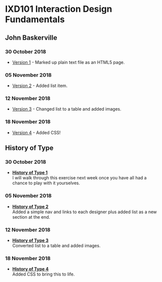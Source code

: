 IXD101 Interaction Design Fundamentals
======================================

John Baskerville
---------------

### 30 October 2018
- [Version 1](https://eleventhirty.github.io/john_baskerville/baskerville1.html) - Marked up plain text file as an HTML5 page.

### 05 November 2018

- [Version 2](https://eleventhirty.github.io/john_baskerville/baskerville2.html) - Added list item.

### 12 November 2018

- [Version 3](https://eleventhirty.github.io/john_baskerville/baskerville3.html) - Changed list to a table and added images.

### 18 November 2018

- [Version 4](https://eleventhirty.github.io/john_baskerville/baskerville4.html) - Added CSS!

History of Type
---------------

### 30 October 2018
- **[History of Type 1](https://eleventhirty.github.io/john_baskerville/history1.html)**  
  I will walk through this exercise next week once you have all had a chance to play with it yourselves.
  
  
### 05 November 2018
- **[History of Type 2](https://eleventhirty.github.io/john_baskerville/history2.html)**     
Added a simple nav and links to each designer plus added list as a new section at the end.  


### 12 November 2018
- **[History of Type 3](https://eleventhirty.github.io/john_baskerville/history3.html)**      
Converted list to a table and added images. 

### 18 November 2018
- **[History of Type 4](https://eleventhirty.github.io/john_baskerville/history4.html)**      
Added CSS to bring this to life. 